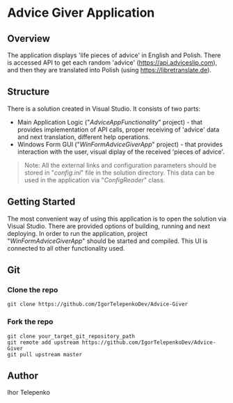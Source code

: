 # Advice Giver Application
## Overview
The application displays 'life pieces of advice' in English and Polish. There is accessed API to get each random 'advice' (https://api.adviceslip.com), and then they are translated into Polish (using https://libretranslate.de).
## Structure
There is a solution created in Visual Studio. It consists of two parts:
- Main Application Logic ("*AdviceAppFunctionality*" project) - that provides implementation of API calls, proper receiving of 'advice' data and next translation, different help operations.
- Windows Form GUI ("*WinFormAdviceGiverApp*" project) - that provides interaction with the user, visual diplay of the received 'pieces of advice'.
> Note: All the external links and configuration parameters should be stored in "*config.ini*" file in the solution directory. This data can be used in the application via "*ConfigReader*" class.
## Getting Started
The most convenient way of using this application is to open the solution via Visual Studio. There are provided options of building, running and next deploying. In order to run the application, project "*WinFormAdviceGiverApp*" should be started and compiled. This UI is connected to all other functionality used.
## Git
### Clone the repo
`git clone https://github.com/IgorTelepenkoDev/Advice-Giver`
### Fork the repo
`git clone your_target_git_repository_path`\
`git remote add upstream https://github.com/IgorTelepenkoDev/Advice-Giver`\
`git pull upstream master`
## Author
Ihor Telepenko
